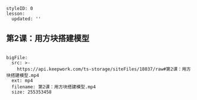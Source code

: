 ```@Lesson
styleID: 0
lesson:
  updated: ''

```
## 第2课：用方块搭建模型

```@BigFile

bigFile:
  src: >-
    https://api.keepwork.com/ts-storage/siteFiles/18037/raw#第2课：用方块搭建模型.mp4
  ext: mp4
  filename: 第2课：用方块搭建模型.mp4
  size: 255353458
          
```